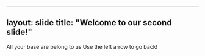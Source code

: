  ---
layout: slide
title: "Welcome to our second slide!"
---
All your base are belong to us
Use the left arrow to go back!
